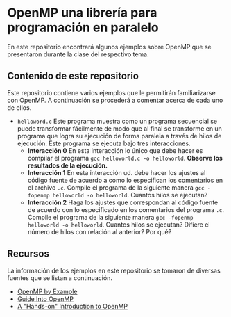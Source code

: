 # OpenMP una librería para programación en paralelo

En este repositorio encontrará algunos ejemplos sobre OpenMP que se presentaron durante la clase del respectivo tema.

## Contenido de este repositorio

Este repositorio contiene varios ejemplos que le permitirán familiarizarse con OpenMP. 
A continuación se procederá a comentar acerca de cada uno de ellos.

* `helloword.c` Este programa muestra como un programa secuencial se puede transformar fácilmente de modo que al final se transforme en un programa que logra su ejecución de forma paralela a través de hilos de ejecución.
Este programa se ejecuta bajo tres interacciones.
	* **Interacción 0** En esta interacción lo único que debe hacer es compilar el programa `gcc helloworld.c -o helloworld`. **Observe los resultados de la ejecución.**
	* **Interacción 1** En esta interacción ud. debe hacer los ajustes al código fuente de acuerdo a como lo especifican los comentarios en el archivo `.c`. Compile el programa de la siguiente manera `gcc -fopenmp helloworld -o helloworld`. Cuantos hilos se ejecutan?
	* **Interacción 2** Haga los ajustes que correspondan al código fuente de acuerdo con lo especificado en los comentarios del programa `.c`. Compile el programa de la siguiente manera `gcc -fopenmp helloworld -o helloworld`. Cuantos hilos se ejecutan? Difiere el número de hilos con relación al anterior? Por qué?
 
	

## Recursos

La información de los ejemplos en este repositorio se tomaron de diversas fuentes que se listan a continuación.

* [OpenMP by Example](http://people.math.umass.edu/~johnston/PHI_WG_2014/OpenMPSlides_tamu_sc.pdf)
* [Guide Into OpenMP](http://bisqwit.iki.fi/story/howto/openmp/)
* [A "Hands-on" Introduction to OpenMP](http://openmp.org/mp-documents/omp-hands-on-SC08.pdf)
